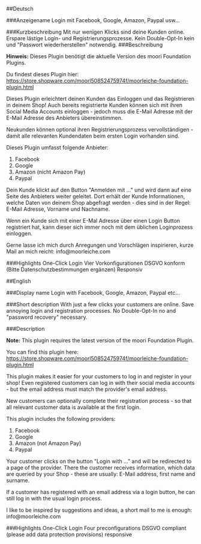 ##Deutsch

###Anzeigename
Login mit Facebook, Google, Amazon, Paypal usw...

###Kurzbeschreibung
Mit nur wenigen Klicks sind deine Kunden online. Erspare lästige Login- und Registrierungsprozesse. Kein Double-Opt-In kein und "Passwort wiederherstellen" notwendig.
###Beschreibung
<p><strong>Hinweis:</strong> Dieses Plugin benötigt die aktuelle Version des moori Foundation Plugins.</p>

<p>Du findest dieses Plugin hier: <a href="https://store.shopware.com/moorl50852475974f/moorleiche-foundation-plugin.html">https://store.shopware.com/moorl50852475974f/moorleiche-foundation-plugin.html</a></p>

<p>Dieses Plugin erleichtert deinen Kunden das Einloggen und das Registrieren in deinem Shop! Auch bereits registrierte Kunden können sich mit ihren Social Media Accounts einloggen - jedoch muss die E-Mail Adresse mit der E-Mail Adresse des Anbieters übereinstimmen.</p>

<p>Neukunden können optional ihren Registrierungsprozess vervollständigen - damit alle relevanten Kundendaten beim ersten Login vorhanden sind.</p>

<p>Dieses Plugin umfasst folgende Anbieter:</p>
<ol>
<li>Facebook</li>
<li>Google</li>
<li>Amazon (nicht Amazon Pay)</li>
<li>Paypal</li>
</ol>

<p>Dein Kunde klickt auf den Button "Anmelden mit ..." und wird dann auf eine Seite des Anbieters weiter geleitet. Dort erhält der Kunde Informationen, welche Daten von deinem Shop abgefragt werden - dies sind in der Regel: E-Mail Adresse, Vorname und Nachname.</p>

<p>Wenn ein Kunde sich mit einer E-Mal Adresse über einen Login Button registriert hat, kann dieser sich immer noch mit dem üblichen Loginprozess einloggen.</p>

<p>Gerne lasse ich mich durch Anregungen und Vorschlägen inspirieren, kurze Mail an mich reicht: info@moorleiche.com</p>

###Highlights
One-Click Login
Vier Vorkonfigurationen
DSGVO konform (Bitte Datenschutzbestimmungen ergänzen)
Responsiv

##English

###Display name
Login with Facebook, Google, Amazon, Paypal etc...

###Short description
With just a few clicks your customers are online. Save annoying login and registration processes. No Double-Opt-In no and "password recovery" necessary.

###Description
<p><strong>Note:</strong> This plugin requires the latest version of the moori Foundation Plugin.</p>

<p>You can find this plugin here: <a href="https://store.shopware.com/moorl50852475974f/moorleiche-foundation-plugin.html">https://store.shopware.com/moorl50852475974f/moorleiche-foundation-plugin.html</a></p>

<p>This plugin makes it easier for your customers to log in and register in your shop! Even registered customers can log in with their social media accounts - but the email address must match the provider's email address.</p>

<p>New customers can optionally complete their registration process - so that all relevant customer data is available at the first login.</p>

<p>This plugin includes the following providers:</p>

<ol>
<li>Facebook</li>
<li>Google</li>
<li>Amazon (not Amazon Pay)</li>
<li>Paypal</li>
</ol>

<p>Your customer clicks on the button "Login with ..." and will be redirected to a page of the provider. There the customer receives information, which data are queried by your Shop - these are usually: E-Mail address, first name and surname.</p>

<p>If a customer has registered with an email address via a login button, he can still log in with the usual login process.</p>

<p>I like to be inspired by suggestions and ideas, a short mail to me is enough: info@moorleiche.com</p>

###Highlights
One-Click Login
Four preconfigurations
DSGVO compliant (please add data protection provisions)
responsive
